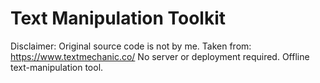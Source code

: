 # Text Manipulation Toolkit

Disclaimer: Original source code is not by me. Taken from: https://www.textmechanic.co/<be/>
No server or deployment required. Offline text-manipulation tool.